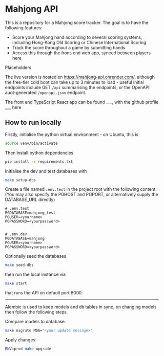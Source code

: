# Mahjong API

This is a repository for a Mahjong score tracker. The goal is to have the following features:

- Score your Mahjong hand according to several scoring systems, including Hong-Kong Old Scoring or Chinese International Scoring
- Track the score throughout a game by submitting hands
- Access this through the front-end web app, synced between players here

Placeholders

The live version is hosted on https://mahjong-api.onrender.com/, although the free-tier cold boot can take up to 3 minutes to load - useful initial endpoints include GET `/api` summarising the endpoints, or the OpenAPI auot-generated `/openapi.json` endpoint.

The front end TypeScript React app can be found \_\_\_<!-- TODO -->, with the github profile \_\_\_<!-- TODO --> here

## How to run locally

Firstly, initialise the python virtual environment - on Ubuntu, this is

```bash
source venv/bin/activate
```

Then install python dependencies

```bash
pip install -r requirements.txt
```

Initialise the dev and test databases with

```bash
make setup-dbs
```

Create a file named `.env.test` in the project root with the following content. (You may also specify the PGHOST and PGPORT, or alternatively supply the DATABASE_URL directly)

```env
# .env.test
PGDATABASE=mahjong_test
PGUSER=<yourname>
PGPASSWORD=<yourpassword>


# .env.dev
PGDATABASE=mahjong
PGUSER=<yourname>
PGPASSWORD=<yourpassword>
```

Optionally seed the databases

```bash
make seed-dbs
```

then run the local instance via

```bash
make start
```

that runs the API on default port 8000.

---

Alembic is used to keep models and db tables in sync, on changing models then follow the following steps.

Compare models to database:

```bash
make migrate MSG="<your update message>"
```

Apply changes:

```bash
ENV=prod make upgrade
```
